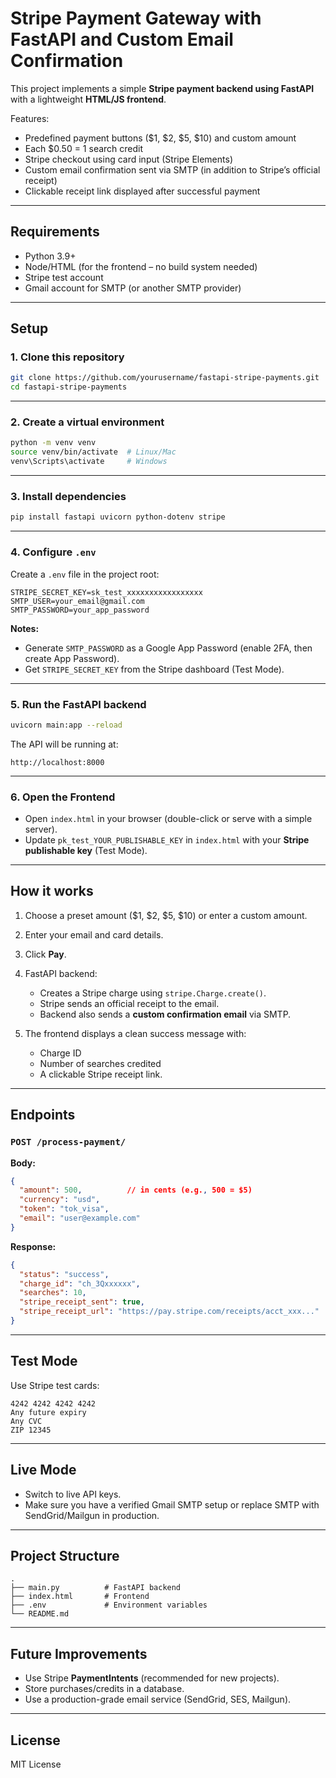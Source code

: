 # Stripe Payment Gateway with FastAPI and Custom Email Confirmation

This project implements a simple **Stripe payment backend using FastAPI** with a lightweight **HTML/JS frontend**.

Features:

* Predefined payment buttons (\$1, \$2, \$5, \$10) and custom amount
* Each \$0.50 = 1 search credit
* Stripe checkout using card input (Stripe Elements)
* Custom email confirmation sent via SMTP (in addition to Stripe’s official receipt)
* Clickable receipt link displayed after successful payment

---

## Requirements

* Python 3.9+
* Node/HTML (for the frontend – no build system needed)
* Stripe test account
* Gmail account for SMTP (or another SMTP provider)

---

## Setup

### 1. Clone this repository

```bash
git clone https://github.com/yourusername/fastapi-stripe-payments.git
cd fastapi-stripe-payments
```

---

### 2. Create a virtual environment

```bash
python -m venv venv
source venv/bin/activate  # Linux/Mac
venv\Scripts\activate     # Windows
```

---

### 3. Install dependencies

```bash
pip install fastapi uvicorn python-dotenv stripe
```

---

### 4. Configure `.env`

Create a `.env` file in the project root:

```
STRIPE_SECRET_KEY=sk_test_xxxxxxxxxxxxxxxxx
SMTP_USER=your_email@gmail.com
SMTP_PASSWORD=your_app_password
```

**Notes:**

* Generate `SMTP_PASSWORD` as a Google App Password (enable 2FA, then create App Password).
* Get `STRIPE_SECRET_KEY` from the Stripe dashboard (Test Mode).

---

### 5. Run the FastAPI backend

```bash
uvicorn main:app --reload
```

The API will be running at:

```
http://localhost:8000
```

---

### 6. Open the Frontend

* Open `index.html` in your browser (double-click or serve with a simple server).
* Update `pk_test_YOUR_PUBLISHABLE_KEY` in `index.html` with your **Stripe publishable key** (Test Mode).

---

## How it works

1. Choose a preset amount (\$1, \$2, \$5, \$10) or enter a custom amount.
2. Enter your email and card details.
3. Click **Pay**.
4. FastAPI backend:

   * Creates a Stripe charge using `stripe.Charge.create()`.
   * Stripe sends an official receipt to the email.
   * Backend also sends a **custom confirmation email** via SMTP.
5. The frontend displays a clean success message with:

   * Charge ID
   * Number of searches credited
   * A clickable Stripe receipt link.

---

## Endpoints

### `POST /process-payment/`

**Body:**

```json
{
  "amount": 500,          // in cents (e.g., 500 = $5)
  "currency": "usd",
  "token": "tok_visa",
  "email": "user@example.com"
}
```

**Response:**

```json
{
  "status": "success",
  "charge_id": "ch_3Qxxxxxx",
  "searches": 10,
  "stripe_receipt_sent": true,
  "stripe_receipt_url": "https://pay.stripe.com/receipts/acct_xxx..."
}
```

---

## Test Mode

Use Stripe test cards:

```
4242 4242 4242 4242
Any future expiry
Any CVC
ZIP 12345
```

---

## Live Mode

* Switch to live API keys.
* Make sure you have a verified Gmail SMTP setup or replace SMTP with SendGrid/Mailgun in production.

---

## Project Structure

```
.
├── main.py          # FastAPI backend
├── index.html       # Frontend
├── .env             # Environment variables
└── README.md
```

---

## Future Improvements

* Use Stripe **PaymentIntents** (recommended for new projects).
* Store purchases/credits in a database.
* Use a production-grade email service (SendGrid, SES, Mailgun).

---

## License

MIT License
